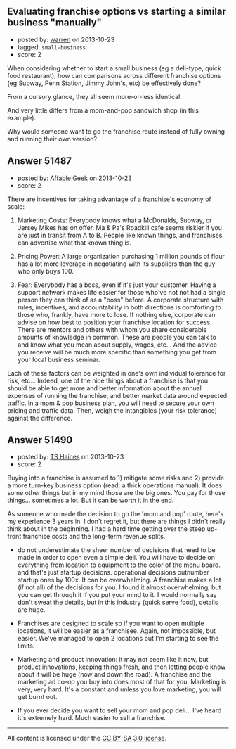 ## Evaluating franchise options vs starting a similar business "manually"

- posted by: [warren](https://stackexchange.com/users/-1/7662-warren) on 2013-10-23
- tagged: `small-business`
- score: 2

<p>When considering whether to start a small business (eg a deli-type, quick food restaurant), how can comparisons across different franchise options (eg Subway, Penn Station, Jimmy John's, etc) be effectively done?</p>

<p>From a cursory glance, they all seem more-or-less identical.</p>

<p>And very little differs from a mom-and-pop sandwich shop (in this example).</p>

<p>Why would someone want to go the franchise route instead of fully owning and running their own version?</p>



## Answer 51487

- posted by: [Affable Geek](https://stackexchange.com/users/-1/28396-affable-geek) on 2013-10-23
- score: 2

<p>There are incentives for taking advantage of a franchise's economy of scale:</p>

<ol>
<li><p>Marketing Costs:  Everybody knows what a McDonalds, Subway, or Jersey Mikes has on offer.  Ma &amp; Pa's Roadkill cafe seems riskier if you are just in transit from A to B.  People like known things, and franchises can advertise what that known thing is.</p></li>
<li><p>Pricing Power: A large organization purchasing 1 million pounds of flour has a lot more leverage in negotiating with its suppliers than the guy who only buys 100.</p></li>
<li><p>Fear:  Everybody has a boss, even if it's just your customer. Having a support network makes life easier for those who've not not had a single person they can think of as a "boss" before. A corporate structure with rules, incentives, and accountability in both directions is comforting to those who, frankly, have more to lose.  If nothing else, corporate can advise on how best to position your franchise location for success.  There are mentors and others with whom you share considerable amounts of knowledge in common.  These are people you can talk to and know what you mean about supply, wages, etc...  And the advice you receive will be much more specific than something you get from your local business seminar. </p></li>
</ol>

<p>Each of these factors can be weighted in one's own individual tolerance for risk, etc...  Indeed, one of the nice things about a franchise is that you should be able to get more and better information about the annual expenses of running the franchise, and better market data around expected traffic.  In a mom &amp; pop business plan, you will need to secure your own pricing and traffic data. Then, weigh the intangibles (your risk tolerance) against the difference. </p>



## Answer 51490

- posted by: [TS Haines](https://stackexchange.com/users/-1/28021-ts-haines) on 2013-10-23
- score: 2

<p>Buying into a franchise is assumed to 1) mitigate some risks and 2) provide a more turn-key business option (read: a thick operations manual). It does some other things but in my mind those are the big ones.  You pay for those things... sometimes a lot. But it can be worth it in the end. </p>

<p>As someone who made the decision to go the 'mom and pop' route, here's my experience 3 years in. I don't regret it, but there are things I didn't really think about in the beginning. I had a hard time getting over the steep up-front franchise costs and the long-term revenue splits.  </p>

<ul>
<li><p>do not underestimate the sheer number of decisions that need to be made in order to open even a simple deli. You will have to decide on everything from location to equipment to the color of the menu board. and that's just startup decisions. operational decisions outnumber startup ones by 100x. It can be overwhelming.  A franchise makes a lot (if not all) of the decisions for you.  I found it almost overwhelming, but you can get through it if you put your mind to it. I would normally say don't sweat the details, but in this industry (quick serve food), details are huge. </p></li>
<li><p>Franchises are designed to scale so if you want to open multiple locations, it will be easier as a franchisee. Again, not impossible, but easier.  We've managed to open 2 locations but I'm starting to see the limits. </p></li>
<li><p>Marketing and product innovation: it may not seem like it now, but product innovations, keeping things fresh, and then letting people know about it will be huge (now and down the road). A franchise and the marketing ad co-op you buy into does most of that for you. Marketing is very, very hard. It's a constant and unless you love marketing, you will get burnt out.</p></li>
<li><p>If you ever decide you want to sell your mom and pop deli... I've heard it's extremely hard.  Much easier to sell a franchise. </p></li>
</ul>




---

All content is licensed under the [CC BY-SA 3.0 license](https://creativecommons.org/licenses/by-sa/3.0/).
